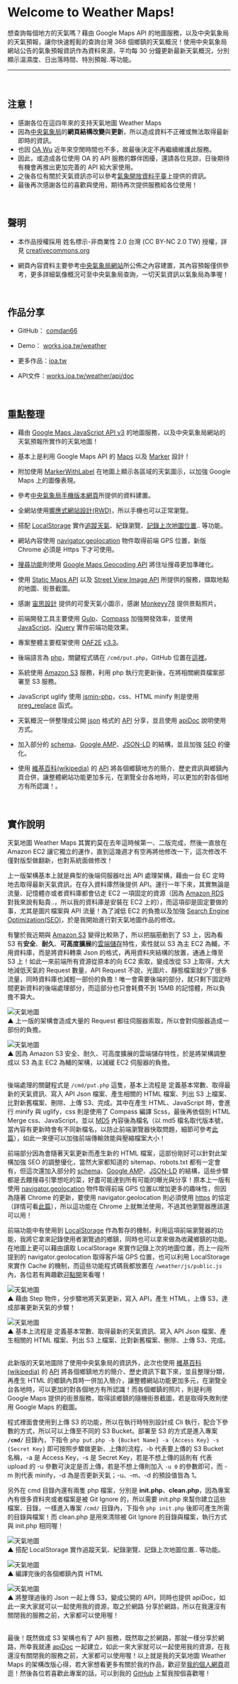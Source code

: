 # Welcome to Weather Maps!
想查詢每個地方的天氣嗎？藉由 Google Maps API 的地圖服務，以及中央氣象局的天氣預報，讓你快速輕鬆的查詢台灣 368 個鄉鎮的天氣概況！使用中央氣象局網站公告的氣象預報資訊作為資料來源，平均每 30 分鐘更新最新天氣概況，分別顯示溫濕度、日出落時間、特別預報..等功能。

---

<br />

## 注意！

* 感謝各位在這四年來的支持天氣地圖 Weather Maps
* 因為[中央氣象局](https://www.cwb.gov.tw/V8/C/)的**網頁結構改變**與**更新**，所以造成資料不正確或無法取得最新即時的資訊。
* 也因 [OA Wu](https://www.ioa.tw/) 近年來空閒時間也不多，故最後決定不再繼續維護此服務。
* 因此，或造成各位使用 OA 的 API 服務的夥伴困擾，還請各位見諒，日後期待有機會再推出更加完善的 API 給大家使用。
* 之後各位有關於天氣資訊亦可以參考[氣象開放資料平臺](https://opendata.cwb.gov.tw/index)上提供的資訊。
* 最後再次感謝各位的喜歡與使用，期待再次提供服務給各位使用！

<br />

## 聲明

- 本作品授權採用 姓名標示-非商業性 2.0 台灣 (CC BY-NC 2.0 TW) 授權，詳見 [creativecommons.org](https://creativecommons.org/licenses/by-nc/2.0/tw/) 

- 網頁內容資料主要參考[中央氣象局網站](http://www.cwb.gov.tw/)所公佈之內容建置，其內容預報僅供參考，更多詳細氣像概況可至中央氣象局查詢，一切天氣資訊以氣象局為準喔！

<br />

## 作品分享

- GitHub： [comdan66](https://github.com/comdan66/weather/)

- Demo：   [works.ioa.tw/weather](https://works.ioa.tw/weather/index.html)

- 更多作品：[ioa.tw](https://www.ioa.tw/)

- API文件：[works.ioa.tw/weather/api/doc](https://works.ioa.tw/weather/api/doc/index.html)


<br />

## 重點整理
* 藉由 [Google Maps JavaScript API v3](https://developers.google.com/maps/documentation/javascript/) 的地圖服務，以及中央氣象局網站的天氣預報所實作的天氣地圖！

* 基本上是利用 Google Maps API 的 [Maps](https://developers.google.com/maps/documentation/javascript/tutorial) 以及 [Marker](https://developers.google.com/maps/documentation/javascript/markers) 設計！

* 附加使用 [MarkerWithLabel](http://google-maps-utility-library-v3.googlecode.com/svn/tags/markerwithlabel/1.1.8/docs/examples.html) 在地圖上顯示各區域的天氣圖示，以加強 Google Maps 上的圖像表現。

* 參考[中央氣象局手機版本網頁](http://www.cwb.gov.tw/m/)所提供的資料建置。

* 全網站使用[響應式網站設計(RWD)](http://www.ibest.tw/page01.php)，所以手機也可以正常瀏覽。

* 搭配 [LocalStorage](https://developer.mozilla.org/en-US/docs/Web/API/Window/localStorage) 實作[追蹤天氣](http://works.ioa.tw/weather/index.html)、紀錄瀏覽、[記錄上次地圖位置](http:/works.ioa.tw/weather/maps.html).. 等功能。

* 網站內容使用 [navigator.geolocation](https://developer.mozilla.org/zh-TW/docs/Using_geolocation) 物件取得前端 GPS 位置，新版 Chrome 必須是 Https 下才可使用。

* [搜尋功能](http://works.ioa.tw/weather/index.html)則使用 [Google Maps Geocoding API](https://developers.google.com/maps/documentation/geocoding/intro) 將住址搜尋更加準確化。

* 使用 [Static Maps API](https://developers.google.com/maps/documentation/staticmaps/intro) 以及 [Street View Image API](https://developers.google.com/maps/documentation/streetview/intro) 所提供的服務，擷取地點的地圖、街景截圖。

* 感謝 [宙思設計](http://www.zeusdesign.com.tw/) 提供的可愛天氣小圖示，感謝 [Monkeyy78](https://www.flickr.com/photos/lifegoseon) 提供景點照片。

* 前端開發工具主要使用 [Gulp](http://gulpjs.com/)、[Compass](http://compass-style.org/) 加強開發效率，並使用 [JavaScript](http://compass-style.org/)、[jQuery](https://jquery.com/) 實作前端功能效果。

* 專案整體主要框架使用 [OAF2E](https://github.com/comdan66/oaf2e) [v3.3](https://github.com/comdan66/oaf2e/tree/version/3.3)。

* 後端語言為 [php](http://php.net/)，關鍵程式碼在 `/cmd/put.php`，GitHub 位置在[這裡](https://github.com/comdan66/weather/blob/master/cmd/put.php)。

* 系統使用 [Amazon S3](https://aws.amazon.com/tw/s3/) 服務，利用 php 執行完更新後，在將相關網頁檔案部署至 S3 服務。

* JavaScript uglify 使用 [jsmin-php](https://github.com/rgrove/jsmin-php/)，css、HTML minify 則是使用 [preg_replace](http://php.net/manual/en/function.preg-replace.php) 函式。

* 天氣概況一併整理成公開 [json](https://zh.wikipedia.org/wiki/JSON) 格式的 [API](http://works.ioa.tw/weather/api/doc/index.html) 分享，並且使用 [apiDoc](http://apidocjs.com/) 說明使用方式。

* 加入部分的 [schema](https://schema.org/)、[Google AMP](https://www.ampproject.org/docs/get_started/about-amp.html)、[JSON-LD](http://json-ld.org/) 的結構，並且加強 [SEO](https://zh.wikipedia.org/zh-tw/%E6%90%9C%E5%B0%8B%E5%BC%95%E6%93%8E%E6%9C%80%E4%BD%B3%E5%8C%96) 的優化。

* 使用 [維基百科(wikipedia)](https://zh.wikipedia.org/wiki/%E7%BB%B4%E5%9F%BA%E7%99%BE%E7%A7%91) 的 [API](https://www.mediawiki.org/wiki/API:Main_page) 將各個鄉鎮地方的簡介、歷史資訊與鄉鎮內頁合併，讓整體網站功能更加多元，在瀏覽全台各地時，可以更加的對各個地方有所認識！。

<br />

## 實作說明

天氣地圖 Weather Maps 其實約莫在去年這時候第一、二版完成，然後一直放在 Amazon EC2 讓它獨立的運作，直到這幾週才有空再將他修改一下，這次修改不僅對版型做翻新，也對系統面做修改！

上一版架構基本上就是典型的後端伺服器吐出 API 處理架構，藉由一台 EC 定時地去取得最新天氣資訊，在存入資料庫然後提供 API。運行一年下來，其實無論是流量、記憶體亦或者資料庫都會佔走 EC2 一項固定的資源（因為 [Amazon RDS](https://aws.amazon.com/tw/rds/) 對我來說有點貴..，所以我的資料庫是安裝在 EC2 上的），而這項卻是固定要做的事，尤其是圖片檔案與 API 流量！為了減低 EC2 的負擔以及加強 [Search Engine Optimization(SEO)](https://zh.wikipedia.org/zh-tw/%E6%90%9C%E5%B0%8B%E5%BC%95%E6%93%8E%E6%9C%80%E4%BD%B3%E5%8C%96)，於是我開始進行對天氣地圖作品的修改。

有鑒於我近期與 [Amazon S3](https://aws.amazon.com/tw/s3/) 變得比較熟了，所以把腦筋動到了 S3 上，因為看 S3 有**安全**、**耐久**、**可高度擴展**的[雲端儲存](https://aws.amazon.com/tw/what-is-cloud-storage/)特性，索性就以 S3 為主 EC2 為輔，不用資料庫，而是將資料轉乘 Json 的格式，再用資料夾結構的放置，通通上傳至 S3 上！如此一來前端所有資源從原本的向 EC2 索取，變成改從 S3 上取得，大大地減低天氣的 Request 數量，API Request 不說，光圖片、靜態檔案就少了很多流量，同時資料庫也減輕一部份的負擔！唯一會需要後端的部分，就只剩下固定時間更新資料的後端處理部分，而這部分也只會耗費不到 15MB 的記憶體，所以負擔不算大。

![天氣地圖](img/readme/01.png)  
▲ 上一版的架構會造成大量的 Request 都往伺服器索取，所以會對伺服器造成一部份的負擔。
<br />

![天氣地圖](img/readme/02.png)  
▲ 因為 Amazon S3 安全、耐久、可高度擴展的雲端儲存特性，於是將架構調整成以 S3 為主 EC2 為輔的架構，以減緩 EC2 伺服器的負擔。
<br />
<br />

後端處理的關鍵程式是 `/cmd/put.php` 這隻，基本上流程是 定義基本常數、取得最新的天氣資訊、寫入 API Json 檔案、產生相關的 HTML 檔案、列出 S3 上檔案、比對新舊檔案、刪除、上傳 S3、完成。其中在產生 HTML、JavaScript 時，會進行 minify 與 uglify，css 則是使用了 Compass 編譯 Scss，最後再依個別 HTML Merge css、JavaScript，並以 [MD5](https://zh.wikipedia.org/zh-tw/MD5) 內容後為檔名（以 md5 檔名取代版本號，當內容有更新時會有不同新檔名，以防止前端瀏覽器快取問題，細節可參考[此篇](http://www.infoq.com/cn/articles/front-end-engineering-and-performance-optimization-part1)），如此一來便可以加強前端傳輸效能與壓縮檔案大小！

前端部分因為會隨著天氣更新而產生新的 HTML 檔案，這部份剛好可以針對此架構加強 SEO 的調整優化，當然大家都知道的 sitemap、robots.txt 都有一定會有，但這次還加入部分的 [schema](https://schema.org/)、[Google AMP](https://www.ampproject.org/)、[JSON-LD](http://json-ld.org/) 的結構，這些步驟都是去餵搜尋引擎想吃的菜，好盡可能達到所有可能的曝光與分享！原本上一版有使用 [navigator.geolocation](https://developer.mozilla.org/zh-TW/docs/Using_geolocation) 物件取得前端 GPS 位置以增加更多的趣味性，但因為隨著 Chrome 的更新，要使用 navigator.geolocation 則必須使用 [https](https://zh.wikipedia.org/wiki/%E8%B6%85%E6%96%87%E6%9C%AC%E4%BC%A0%E8%BE%93%E5%AE%89%E5%85%A8%E5%8D%8F%E8%AE%AE) 的協定（詳情可看[此篇](https://developers.google.com/web/fundamentals/native-hardware/user-location/obtain-location)），所以這功能在 Chrome 上就無法使用，不過其他瀏覽器應該還可以用！

前端功能中有使用到 [LocalStorage](https://developer.mozilla.org/en-US/docs/Web/API/Window/localStorage) 作為暫存的機制，利用這項前端瀏覽器的功能，我將它拿來記錄使用者瀏覽過的鄉鎮，同時也可以拿來做為收藏鄉鎮的功能。在地圖上更可以藉由讀取 LocalStorage 來實作記錄上次的地圖位置，而上一段所提到的 navigator.geolocation 取得客戶端 GPS 位置，也可以利用 LocalStorage 來實作 Cache 的機制，而這些功能程式碼我都放置在 `/weather/js/public.js` 內，各位若有興趣歡迎[點開](https://github.com/comdan66/weather/blob/master/js/public.js)來看喔！

![天氣地圖](img/readme/10.png)  
▲ 藉由 Step 物件，分步驟地將天氣更新，寫入 API，產生 HTML，上傳 S3，達成部署更新天氣的步驟！<br />

![天氣地圖](img/readme/12.png)  
▲ 基本上流程是 定義基本常數、取得最新的天氣資訊、寫入 API Json 檔案、產生相關的 HTML 檔案、列出 S3 上檔案、比對新舊檔案、刪除、上傳 S3、完成。
<br />
<br />


此新版的天氣地圖除了使用中央氣象局的資訊外，此次也使用 [維基百科(wikipedia)](https://zh.wikipedia.org/wiki/%E7%BB%B4%E5%9F%BA%E7%99%BE%E7%A7%91) 的 [API](https://www.mediawiki.org/wiki/API:Main_page) 將各個鄉鎮地方的簡介、歷史資訊下載下來，並且整理分類，再產生 HTML 的鄉鎮內頁時一併加入簡介，讓整體網站功能更加多元，在瀏覽全台各地時，可以更加的對各個地方有所認識！而各個鄉鎮的照片，則是利用 Google Maps 提供的街景服務，取得該鄉鎮的隨機街景截圖，若是取得失敗則使用 Google Maps 的截圖。

程式裡面會使用到上傳 S3 的功能，所以在執行時特別設計成 Cli 執行，配合下參數的方式，所以可以上傳至不同的 S3 Bucket。部署至 S3 的方式是進入專案 **`/cmd/`** 目錄內，下指令 `php put.php -b {Bucket Name} -a {Access Key} -s {Secret Key}` 即可按照步驟做更新、上傳的流程，-b 代表要上傳的 S3 Bucket 名稱，-a 是 Access Key，-s 是 Secret Key，若是不想上傳的話則有 代表 upload 的 -u 參數可決定是否上傳，若是不想上傳則加入 `-u 0` 的參數即可，而 -m 則代表 minify，-d 為是否更新天氣；-u、-m、-d 的預設值皆為 1。

另外在 cmd 目錄內還有兩隻 php 檔案，分別是 **init.php**、**clean.php**，因為專案內有很多資料夾或者檔案是被 Git Ignore 的，所以需要 init.php 來幫你建立這些檔案、目錄，一樣進入專案 `/cmd/` 目錄內，下指令 `php init.php` 後即可產生所需的目錄與檔案！而 clean.php 是用來清除被 Git Ignore 的目錄與檔案，執行方式與 init.php 相同喔！


![天氣地圖](img/readme/07.png)  
▲ 搭配 LocalStorage 實作追蹤天氣、紀錄瀏覽、記錄上次地圖位置.. 等功能。
<br />

![天氣地圖](img/readme/05.png)  
▲ 編譯完後的各個鄉鎮內頁 HTML
<br />

![天氣地圖](img/readme/06.png)  
▲ 將整理過後的 Json 一起上傳 S3，變成公開的 API，同時也提供 apiDoc，如此一來大家就可以一起使用我的資源，取之於網路 分享於網路，所以在我還沒有關閉我的服務之前，大家都可以使用喔！
<br />
<br />

最後！既然做成 S3 架構也有了 API 服務，既然取之於網路，那就一樣分享於網路，所幸我就連 [apiDoc](http://works.ioa.tw/weather/api/doc/index.html) 一起建立，如此一來大家就可以一起使用我的資源，在我還沒有關閉我的服務之前，大家都可以使用喔！以上就是我的天氣地圖 Weather Maps 的架構改版心得，若大家想看更多有關於我的作品，歡迎至[我的個人網頁](http://www.ioa.tw/)逛逛！然後各位若喜歡此專案的話，可以到我的 [GitHub](https://github.com/comdan66/weather) 上幫我按個喜歡喔！
